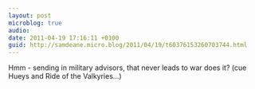 ```yaml
---
layout: post
microblog: true
audio: 
date: 2011-04-19 17:16:11 +0100
guid: http://samdeane.micro.blog/2011/04/19/t60376153260703744.html
---
```

Hmm - sending in military advisors, that never leads to war does it? (cue Hueys and Ride of the Valkyries...)
